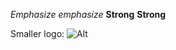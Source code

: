 *Emphasize* _emphasize_
**Strong** __Strong__


[1]: http://example.com/ "Title"
[2]: http://example.org/ "Title"


Smaller logo: ![Alt][1]

[1]: /wp-smaller.png "Title"
